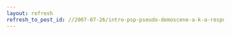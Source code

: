 ```yaml
---
layout: refresh
refresh_to_post_id: //2007-07-26/intro-psp-pseudo-demoscene-a-k-a-respuesta-a-nuestro-int-0
---
```

